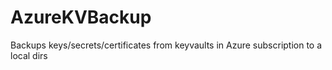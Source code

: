 # AzureKVBackup
Backups keys/secrets/certificates from keyvaults in Azure subscription to a local dirs
